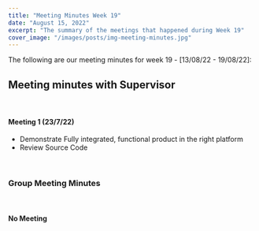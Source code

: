 ```yaml
---
title: "Meeting Minutes Week 19"
date: "August 15, 2022"
excerpt: "The summary of the meetings that happened during Week 19"
cover_image: "/images/posts/img-meeting-minutes.jpg"
---
```


The following are our meeting minutes for week 19 - [13/08/22 - 19/08/22]:

## Meeting minutes with Supervisor

<br/>

#### Meeting 1 (23/7/22)

- Demonstrate Fully integrated, functional product in the right platform
- Review Source Code

<br/>

### Group Meeting Minutes

<br/>

#### No Meeting
